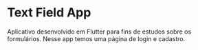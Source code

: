 # Text Field App

Aplicativo desenvolvido em Flutter para fins de estudos sobre os formulários.
Nesse app temos uma página de login e cadastro.
